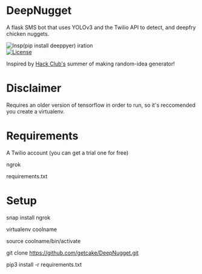 # DeepNugget
A flask SMS bot that uses YOLOv3 and the Twilio API to detect, and deepfry chicken nuggets.

![Insp(pip install deeppyer)  iration](https://i.imgur.com/VhqnbbY.png)  
[![License](https://poser.pugx.org/ali-irawan/xtra/license.svg)](https://github.com/getcake/DeepNugget/blob/master/LICENSE)

Inspired by [Hack Club's](https://hackclub.com/) summer of making random-idea generator! 

# Disclaimer 

Requires an older version of tensorflow in order to run, 
so it's reccomended you create a virtualenv.

# Requirements

A Twilio account (you can get a trial one for free)  

ngrok

requirements.txt
# Setup

snap install ngrok

virtualenv coolname  

source coolname/bin/activate  

git clone https://github.com/getcake/DeepNugget.git  

pip3 install -r requirements.txt  
